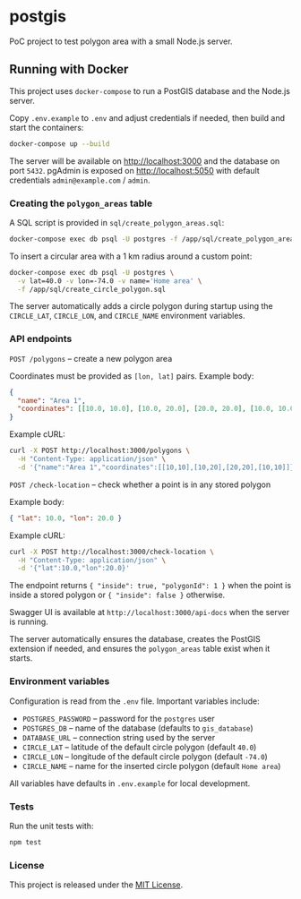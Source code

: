 # postgis

PoC project to test polygon area with a small Node.js server.

## Running with Docker

This project uses `docker-compose` to run a PostGIS database and the Node.js server.

Copy `.env.example` to `.env` and adjust credentials if needed, then build and start the containers:

```bash
docker-compose up --build
```

The server will be available on [http://localhost:3000](http://localhost:3000) and the database on port `5432`.
pgAdmin is exposed on [http://localhost:5050](http://localhost:5050) with default credentials `admin@example.com` / `admin`.

### Creating the `polygon_areas` table

A SQL script is provided in `sql/create_polygon_areas.sql`:

```bash
docker-compose exec db psql -U postgres -f /app/sql/create_polygon_areas.sql
```

To insert a circular area with a 1 km radius around a custom point:

```bash
docker-compose exec db psql -U postgres \
  -v lat=40.0 -v lon=-74.0 -v name='Home area' \
  -f /app/sql/create_circle_polygon.sql
```

The server automatically adds a circle polygon during startup using the
`CIRCLE_LAT`, `CIRCLE_LON`, and `CIRCLE_NAME` environment variables.

### API endpoints

`POST /polygons` – create a new polygon area

Coordinates must be provided as `[lon, lat]` pairs. Example body:

```json
{
  "name": "Area 1",
  "coordinates": [[10.0, 10.0], [10.0, 20.0], [20.0, 20.0], [10.0, 10.0]]
}
```

Example cURL:

```bash
curl -X POST http://localhost:3000/polygons \
  -H "Content-Type: application/json" \
  -d '{"name":"Area 1","coordinates":[[10,10],[10,20],[20,20],[10,10]]}'
```

`POST /check-location` – check whether a point is in any stored polygon

Example body:

```json
{ "lat": 10.0, "lon": 20.0 }
```

Example cURL:

```bash
curl -X POST http://localhost:3000/check-location \
  -H "Content-Type: application/json" \
  -d '{"lat":10.0,"lon":20.0}'
```

The endpoint returns `{ "inside": true, "polygonId": 1 }` when the point is inside a stored polygon or `{ "inside": false }` otherwise.

Swagger UI is available at `http://localhost:3000/api-docs` when the server is running.

The server automatically ensures the database, creates the PostGIS extension if needed, and ensures the `polygon_areas` table exist when it starts.

### Environment variables

Configuration is read from the `.env` file. Important variables include:

- `POSTGRES_PASSWORD` – password for the `postgres` user
- `POSTGRES_DB` – name of the database (defaults to `gis_database`)
- `DATABASE_URL` – connection string used by the server
- `CIRCLE_LAT` – latitude of the default circle polygon (default `40.0`)
- `CIRCLE_LON` – longitude of the default circle polygon (default `-74.0`)
- `CIRCLE_NAME` – name for the inserted circle polygon (default `Home area`)

All variables have defaults in `.env.example` for local development.

### Tests

Run the unit tests with:

```bash
npm test
```

### License

This project is released under the [MIT License](LICENSE).

